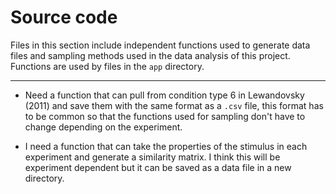 # Source code

Files in this section include independent functions used to generate data files
and sampling methods used in the data analysis of this project. Functions are 
used by files in the `app` directory.

----

- Need a function that can pull from condition type 6 in Lewandovsky (2011) and 
save them with the same format as a `.csv` file, this format has to be common so 
that the functions used for sampling don't have to change depending on the 
experiment.

- I need a function that can take the properties of the stimulus in each 
experiment and generate a similarity matrix. I think this will be
experiment dependent but it can be saved as a data file in a new directory.

